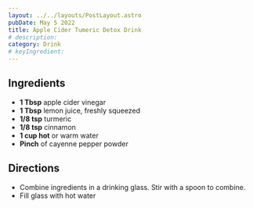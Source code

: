 ```yaml
---
layout: ../../layouts/PostLayout.astro
pubDate: May 5 2022
title: Apple Cider Tumeric Detox Drink
# description:
category: Drink
# keyIngredient:
---
```


## Ingredients
- **1 Tbsp** apple cider vinegar
- **1 Tbsp** lemon juice, freshly squeezed
- **1/8 tsp** turmeric
- **1/8 tsp** cinnamon 
- **1 cup hot** or warm water
- **Pinch** of cayenne pepper powder

## Directions
- Combine ingredients in a drinking glass. Stir with a spoon to combine.
- Fill glass with hot water

